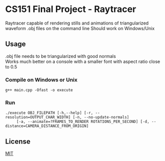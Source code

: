 # CS151 Final Project - Raytracer

Raytracer capable of rendering stills and animations of triangularized waveform .obj files on the command line
Should work on Windows/Unix

## Usage
.obj file needs to be triangularized with good normals  
Works much better on a console with a smaller font with aspect ratio close to 0.5

### Compile on Windows or Unix
```shell
g++ main.cpp -Ofast -o execute
```

### Run
```shell
./execute OBJ_FILEPATH [-h,--help] [-r, --resolution=OUTPUT_CHAR_WIDTH] [-n, --no-update-normals]
     [-a, --animate=?FRAMES_TO_RENDER ROTATIONS_PER_SECOND] [-d, --distance=CAMERA_DISTANCE_FROM_ORIGIN] 
```


## License
[MIT](https://choosealicense.com/licenses/mit/)